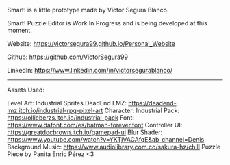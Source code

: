 Smart! is a little prototype made by Víctor Segura Blanco.

Smart! Puzzle Editor is Work In Progress and is being developed at this moment. 

Website: https://victorsegura99.github.io/Personal_Website

Github: https://github.com/VictorSegura99

LinkedIn: https://www.linkedin.com/in/victorsegurablanco/

-------------------------------
Assets Used:

Level Art: Industrial Sprites DeadEnd LMZ: https://deadend-lmz.itch.io/industrial-rpg-pixel-art
Character: Industrial Pack: https://ollieberzs.itch.io/industrial-pack
Font: https://www.dafont.com/es/batman-forever.font
Controller UI: https://greatdocbrown.itch.io/gamepad-ui
Blur Shader: https://www.youtube.com/watch?v=YKTjVACAfqE&ab_channel=Denis
Background Music: https://www.audiolibrary.com.co/sakura-hz/chill
Puzzle Piece by Panita Enric Pérez <3
